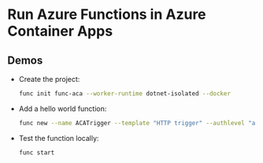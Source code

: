 # Run Azure Functions in Azure Container Apps

## Demos

- Create the project:

    ```bash
    func init func-aca --worker-runtime dotnet-isolated --docker
    ```

- Add a hello world function:

    ```bash
    func new --name ACATrigger --template "HTTP trigger" --authlevel "anonymous"
    ```

- Test the function locally:

    ```bash
    func start
    ```